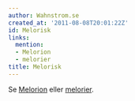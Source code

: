 ```yaml
---
author: Wahnstrom.se
created_at: '2011-08-08T20:01:22Z'
id: Melorisk
links:
  mention:
  - Melorion
  - melorier
title: Melorisk
---
```


Se [Melorion] eller [melorier].

  [Melorion]: Melorion
  [melorier]: melorier